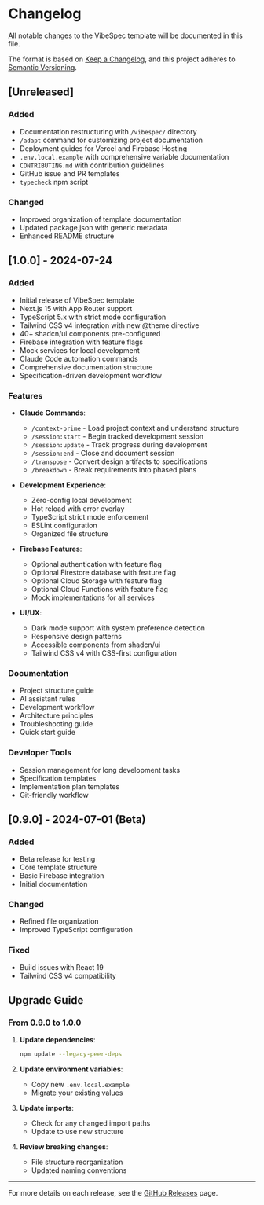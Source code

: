# Changelog

All notable changes to the VibeSpec template will be documented in this file.

The format is based on [Keep a Changelog](https://keepachangelog.com/en/1.0.0/),
and this project adheres to [Semantic Versioning](https://semver.org/spec/v2.0.0.html).

## [Unreleased]

### Added
- Documentation restructuring with `/vibespec/` directory
- `/adapt` command for customizing project documentation
- Deployment guides for Vercel and Firebase Hosting
- `.env.local.example` with comprehensive variable documentation
- `CONTRIBUTING.md` with contribution guidelines
- GitHub issue and PR templates
- `typecheck` npm script

### Changed
- Improved organization of template documentation
- Updated package.json with generic metadata
- Enhanced README structure

## [1.0.0] - 2024-07-24

### Added
- Initial release of VibeSpec template
- Next.js 15 with App Router support
- TypeScript 5.x with strict mode configuration
- Tailwind CSS v4 integration with new @theme directive
- 40+ shadcn/ui components pre-configured
- Firebase integration with feature flags
- Mock services for local development
- Claude Code automation commands
- Comprehensive documentation structure
- Specification-driven development workflow

### Features
- **Claude Commands**:
  - `/context-prime` - Load project context and understand structure
  - `/session:start` - Begin tracked development session
  - `/session:update` - Track progress during development
  - `/session:end` - Close and document session
  - `/transpose` - Convert design artifacts to specifications
  - `/breakdown` - Break requirements into phased plans

- **Development Experience**:
  - Zero-config local development
  - Hot reload with error overlay
  - TypeScript strict mode enforcement
  - ESLint configuration
  - Organized file structure

- **Firebase Features**:
  - Optional authentication with feature flag
  - Optional Firestore database with feature flag
  - Optional Cloud Storage with feature flag
  - Optional Cloud Functions with feature flag
  - Mock implementations for all services

- **UI/UX**:
  - Dark mode support with system preference detection
  - Responsive design patterns
  - Accessible components from shadcn/ui
  - Tailwind CSS v4 with CSS-first configuration

### Documentation
- Project structure guide
- AI assistant rules
- Development workflow
- Architecture principles
- Troubleshooting guide
- Quick start guide

### Developer Tools
- Session management for long development tasks
- Specification templates
- Implementation plan templates
- Git-friendly workflow

## [0.9.0] - 2024-07-01 (Beta)

### Added
- Beta release for testing
- Core template structure
- Basic Firebase integration
- Initial documentation

### Changed
- Refined file organization
- Improved TypeScript configuration

### Fixed
- Build issues with React 19
- Tailwind CSS v4 compatibility

## Upgrade Guide

### From 0.9.0 to 1.0.0

1. **Update dependencies**:
   ```bash
   npm update --legacy-peer-deps
   ```

2. **Update environment variables**:
   - Copy new `.env.local.example`
   - Migrate your existing values

3. **Update imports**:
   - Check for any changed import paths
   - Update to use new structure

4. **Review breaking changes**:
   - File structure reorganization
   - Updated naming conventions

---

For more details on each release, see the [GitHub Releases](https://github.com/vibespec/vibespec/releases) page.